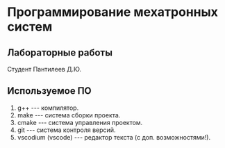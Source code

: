 # Программирование мехатронных систем

## Лабораторные работы

Студент Пантилеев Д.Ю.

## Используемое ПО

1. g++ --- компилятор.
1. make --- система сборки проекта.
1. cmake --- система управления проектом.
1. git --- система контроля версий.
1. vscodium (vscode) --- редактор текста (с доп. возможностями!).